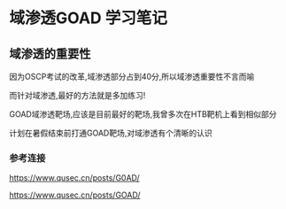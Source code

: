 # 域渗透GOAD 学习笔记

## 域渗透的重要性

因为OSCP考试的改革,域渗透部分占到40分,所以域渗透重要性不言而喻

而针对域渗透,最好的方法就是多加练习!

GOAD域渗透靶场,应该是目前最好的靶场,我曾多次在HTB靶机上看到相似部分

计划在暑假结束前打通GOAD靶场,对域渗透有个清晰的认识

### 参考连接

<https://www.qusec.cn/posts/G0AD/>

<https://www.qusec.cn/posts/GOAD/>
